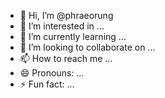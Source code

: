 - 👋 Hi, I’m @phraeorung
- 👀 I’m interested in ...
- 🌱 I’m currently learning ...
- 💞️ I’m looking to collaborate on ...
- 📫 How to reach me ...
- 😄 Pronouns: ...
- ⚡ Fun fact: ...

<!---
phraeorung/phraeorung is a ✨ special ✨ repository because its `README.md` (this file) appears on your GitHub profile.
You can click the Preview link to take a look at your changes.
--->
